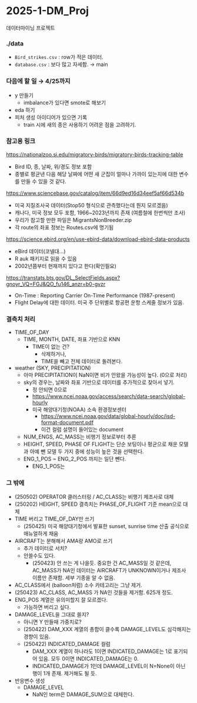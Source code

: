 # 2025-1-DM_Proj
데이터마이닝 프로젝트


### ./data
* `Bird_strikes.csv` : row가 적은 데이터.
* `database.csv` : 보다 많고 자세함. → main

### 다음에 할 일 → 4/25까지

- y 만들기
    - imbalance가 있다면 smote로 해보기
- eda 하기
- 피처 생성 아이디어가 있으면 기록
    - train 시에 새의 종은 사용하기 어려운 점을 고려하기.

### 참고용 링크
https://nationalzoo.si.edu/migratory-birds/migratory-birds-tracking-table
- Bird ID, 종, 날짜, 위/경도 정보 포함
- 종별로 평균낸 다음 해당 날짜에 어떤 새 군집이 얼마나 가까이 있는지에 대한 변수를 만들 수 있을 것 같다.

https://www.sciencebase.gov/catalog/item/66d9ed16d34eef5af66d534b
- 미국 지질조사국 데이터(Stop50 형식으로 관측했다는데 뭔지 모르겠음)
- 캐나다, 미국 정보 모두 포함, 1966~2023년까지 존재 (여름철에 한번씩만 조사)
- 우리가 참고할 만한 파일은 MigrantsNonBreeder.zip
- 각 route의 좌표 정보는 Routes.csv에 명기됨

https://science.ebird.org/en/use-ebird-data/download-ebird-data-products
- eBird 데이터(코넬대...)
- R auk 패키지로 읽을 수 있음
- 2002년쯤부터 현재까지 있다고 한다(확인필요)

https://transtats.bts.gov/DL_SelectFields.aspx?gnoyr_VQ=FGJ&QO_fu146_anzr=b0-gvzr
- On-Time : Reporting Carrier On-Time Performance (1987-present)
- Flight Delay에 대한 데이터. 미국 주 단위별로 항공편 운항 스케줄 정보가 있음.

### 결측치 처리
- TIME_OF_DAY
  - TIME, MONTH, DATE, 좌표 기반으로 KNN
    - TIME이 없는 건?
      - 삭제하거나,
      - TIME을 빼고 전체 데이터로 돌려본다.
- weather (SKY, PRECIPITATION)
  - 아마 PRECIPITATION이 NaN이면 비가 안왔을 가능성이 높다. (0으로 처리)
  - sky의 경우는, 날짜와 좌표 기반으로 데이터를 추가적으로 찾아서 넣기.
    - 정 안되면 0으로
    - https://www.ncei.noaa.gov/access/search/data-search/global-hourly
    - 미국 해양대기청(NOAA) 소속 환경정보센터
        - https://www.ncei.noaa.gov/data/global-hourly/doc/isd-format-document.pdf
        - 이건 컬럼 설명이 들어있는 document
  - NUM_ENGS, AC_MASS는 비행기 정보로부터 추론
  - HEIGHT, SPEED, PHASE OF FLIGHT는 단순 보팅이나 평균으로 채운 모델과 아예 뺀 모델 두 가지 중에 성능이 높은 것을 선택한다.
  - ENG_1_POS ~ ENG_2_POS 까지는 일단 뺀다.
      - ENG_1_POS는 

### 그 밖에
- (250502) OPERATOR 클러스터링 / AC_CLASS는 비행기 제조사로 대체
- (250202) HEIGHT, SPEED 결측치는 PHASE_OF_FLIGHT 기준 mean으로 대체
- TIME 버리고 TIME_OF_DAY만 쓰기
    - (250425) 미국 해양대기청에서 발표한 sunset, sunrise time 산출 공식으로 매뉴얼하게 채움
- AIRCRAFT는 분해해서 AMA랑 AMO로 쓰기
  - 추가 데이터로 서치?
  - 안쓸수도 있다.
      - (250423) 안 쓰는 게 나을듯. 중요한 건 AC_MASS일 것 같은데, AC_MASS가 NA인 데이터는 AIRCRAFT가 UNKNOWN이거나 제조사 이름만 존재함. 세부 기종을 알 수 없음.
- AC_CLASS에서 (balloon처럼) 소수 카테고리는 그냥 제거.
- (250423) AC_CLASS, AC_MASS 가 NA인 것들을 제거함. 625개 정도.
- ENG_POS 계열은 유의미할지 잘 모르겠다.
  - 가능하면 버리고 싶다.
- DAMAGE_LEVEL을 그대로 쓸지?
  - 아니면 Y 만들때 가중치로?
  - (250422) DAM_XXX 계열의 총합이 클수록 DAMAGE_LEVEL도 심각해지는 경향이 있음.
  - (250422) INDICATED_DAMAGE 컬럼
      - DAM_XXX 계열이 하나라도 1이면 INDICATED_DAMAGE는 1로 표기되어 있음. 모두 0이면 INDICATED_DAMAGE는 0.
      - INDICATED_DAMAGE가 1인데 DAMAGE_LEVEL이 N=None이 아닌 행이 1개 존재. 제거해도 될 듯.
- 반응변수 생성
  - DAMAGE_LEVEL
      - NaN인 term은 DAMAGE_SUM으로 대체한다.

  
